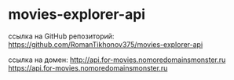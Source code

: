 # movies-explorer-api

ссылка на GitHub репозиторий:
https://github.com/RomanTikhonov375/movies-explorer-api

ссылка на домен:
http://api.for-movies.nomoredomainsmonster.ru
https://api.for-movies.nomoredomainsmonster.ru
